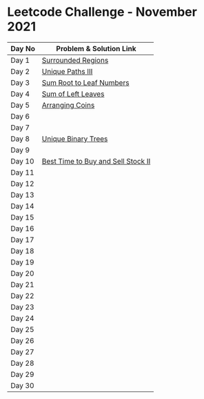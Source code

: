 # Leetcode Challenge - November 2021

| Day No | Problem & Solution Link                                                                                                                     |
| ------ | ------------------------------------------------------------------------------------------------------------------------------------------- |
| Day 1  | [Surrounded Regions](../../difficulty-based-problem-index/leetcode-medium/leetcode-130-surrounded-regions.md)                               |
| Day 2  | [Unique Paths III](../../difficulty-based-problem-index/leetcode-hard/leetcode-980-unique-paths-iii.md)                                     |
| Day 3  | [Sum Root to Leaf Numbers](../../difficulty-based-problem-index/leetcode-medium/leetcode-129-sum-root-to-leaf-numbers.md)                   |
| Day 4  | [Sum of Left Leaves](../../difficulty-based-problem-index/leetcode-easy/leetcode-404-sum-of-left-leaves.md)                                 |
| Day 5  | [Arranging Coins](../../difficulty-based-problem-index/leetcode-easy/leetcode-441-arranging-coins.md)                                       |
| Day 6  |                                                                                                                                             |
| Day 7  |                                                                                                                                             |
| Day 8  | [Unique Binary Trees](../../difficulty-based-problem-index/leetcode-medium/leetcode-96-unique-binary-search-trees.md)                       |
| Day 9  |                                                                                                                                             |
| Day 10 | [Best Time to Buy and Sell Stock II](../../difficulty-based-problem-index/leetcode-easy/leetcode-122-best-time-to-buy-and-sell-stock-ii.md) |
| Day 11 |                                                                                                                                             |
| Day 12 |                                                                                                                                             |
| Day 13 |                                                                                                                                             |
| Day 14 |                                                                                                                                             |
| Day 15 |                                                                                                                                             |
| Day 16 |                                                                                                                                             |
| Day 17 |                                                                                                                                             |
| Day 18 |                                                                                                                                             |
| Day 19 |                                                                                                                                             |
| Day 20 |                                                                                                                                             |
| Day 21 |                                                                                                                                             |
| Day 22 |                                                                                                                                             |
| Day 23 |                                                                                                                                             |
| Day 24 |                                                                                                                                             |
| Day 25 |                                                                                                                                             |
| Day 26 |                                                                                                                                             |
| Day 27 |                                                                                                                                             |
| Day 28 |                                                                                                                                             |
| Day 29 |                                                                                                                                             |
| Day 30 |                                                                                                                                             |


